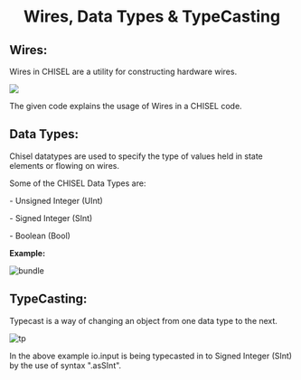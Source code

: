 <h1 align="center">Wires, Data Types & TypeCasting</h1>
<h2 align="left">Wires:</h2>
<p> Wires in CHISEL are a utility for constructing hardware wires.</p>
<img src= "https://user-images.githubusercontent.com/110234585/194366236-a28d8abb-6ff2-4fc6-9b38-7bdc45cfe99f.PNG"</img>
<p> The given code explains the usage of Wires in a CHISEL code. 
<h2 align="left"> Data Types:</h2>
<p> Chisel datatypes are used to specify the type of values held in state elements or flowing on wires.</p>
<p>Some of the CHISEL Data Types are:</p>
<p> - Unsigned Integer (UInt)</p>
<p> - Signed Integer (SInt) </p>
<p> - Boolean (Bool) </p>

<p><b> Example:</p></b>

![bundle](https://user-images.githubusercontent.com/110234585/194366200-6472a61c-ddf7-4ace-b130-4230ead363f8.PNG)
 <h2 align="left"> TypeCasting:</h2>
 <p> Typecast is a way of changing an object from one data type to the next.</p>

![tp](https://user-images.githubusercontent.com/110234585/194366217-4c8fbf2c-c037-4518-adb2-d2aab5da2d8d.PNG)
  <p>In the above example io.input is being typecasted in to Signed Integer (SInt) by the use of syntax ".asSInt".
</p> 

